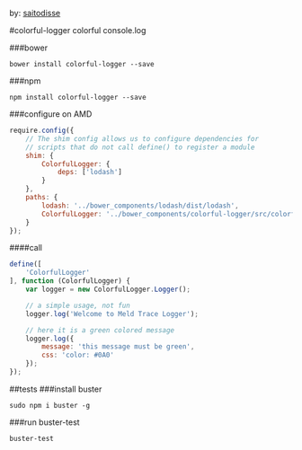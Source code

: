 by: [saitodisse](http://saitodisse.github.io/)

#colorful-logger 
colorful console.log

###bower
```
bower install colorful-logger --save
```
###npm
```
npm install colorful-logger --save
```

###configure on AMD
```javascript
require.config({
	// The shim config allows us to configure dependencies for
	// scripts that do not call define() to register a module
	shim: {
		ColorfulLogger: {
			deps: ['lodash']
		}
	},
	paths: {
		lodash: '../bower_components/lodash/dist/lodash',
		ColorfulLogger: '../bower_components/colorful-logger/src/colorful-logger'
	}
});
```

####call
```javascript
define([
	'ColorfulLogger'
], function (ColorfulLogger) {
	var logger = new ColorfulLogger.Logger();

	// a simple usage, not fun
	logger.log('Welcome to Meld Trace Logger');

	// here it is a green colored message
	logger.log({
		message: 'this message must be green',
		css: 'color: #0A0'
	});
});
```

##tests
###install buster
```
sudo npm i buster -g
```

###run buster-test
```
buster-test
```